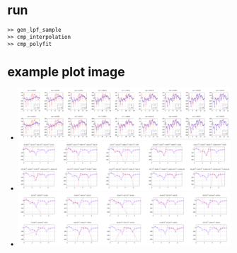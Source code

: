 # run
```
>> gen_lpf_sample
>> cmp_interpolation
>> cmp_polyfit
```

# example plot image

* ![gen_lpf_sample](ex_lowpassfilter.png)
* ![cmp_interpolation](ex_cmp_interpolation.png)
* ![cmp_polyfit](ex_cmp_polyfit.png)
